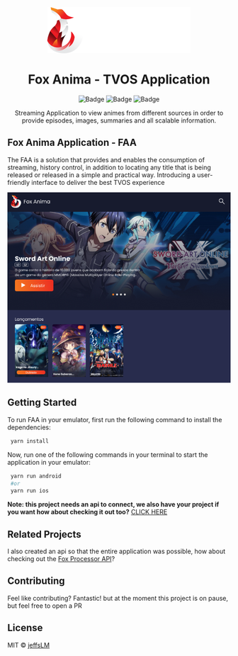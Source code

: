 <div align="center">
    <img src="https://github.com/jeffsLM/fox-processor-api/raw/master/src/assets/logo-fox-anima.png" alt="Fox Anima Logo">
</div>

<h1 align="center">Fox Anima - TVOS Application</h1>
<div  align="center">

![Badge](https://img.shields.io/badge/React_Native-20232A?style=for-the-badge&logo=react&logoColor=61DAFB)
![Badge](https://img.shields.io/badge/TypeScript-007ACC?style=for-the-badge&logo=typescript&logoColor=white)
![Badge](https://img.shields.io/badge/styled--components-DB7093?style=for-the-badge&logo=styled-components&logoColor=white)

</div>
<p align="center">Streaming Application to view animes from different sources in order to provide episodes, images, summaries and all scalable information.</p>

<h2>Fox Anima Application - FAA</h2>

<p>The FAA is a solution that provides and enables the consumption of streaming, history control, in addition to locating any title that is being released or released in a simple and practical way. Introducing a user-friendly interface to deliver the best TVOS experience</p>
<div align="center">
    <img  src="https://github.com/jeffsLM/FoxAnima/raw/master/src/assets/screenshots/Home-FA.png" alt="Fox Anima Logo">
</div>

<h2>Getting Started</h2>
<p>To run FAA in your emulator, first run the following command to install the dependencies:</p>

```bash
 yarn install
```

<p>Now, run one of the following commands in your terminal to start the application in your emulator:</p>

```bash
 yarn run android
 #or
 yarn run ios
```

**Note: this project needs an api to connect, we also have your project if you want how about checking it out too?**
<a href="https://github.com/jeffsLM/fox-processor-api">CLICK HERE</a>

<h2>Related Projects</h2>
<p>I also created an api so that the entire application was possible, how about checking out the <a href="https://github.com/jeffsLM/fox-processor-api">Fox Processor API</a>?</p>

<h2>Contributing</h2>
<p>Feel like contributing? Fantastic! but at the moment this project is on pause, but feel free to open a PR</p>

<h2>License</h2>
<p>MIT © <a href="https://github.com/jeffsLM">jeffsLM</a></p>
